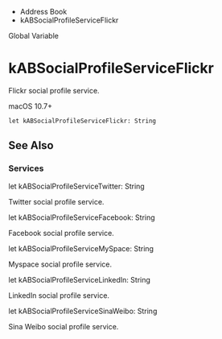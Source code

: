 

- Address Book
-  kABSocialProfileServiceFlickr 

Global Variable

# kABSocialProfileServiceFlickr

Flickr social profile service.

macOS 10.7+

``` source
let kABSocialProfileServiceFlickr: String
```

## See Also

### Services

let kABSocialProfileServiceTwitter: String

Twitter social profile service.

let kABSocialProfileServiceFacebook: String

Facebook social profile service.

let kABSocialProfileServiceMySpace: String

Myspace social profile service.

let kABSocialProfileServiceLinkedIn: String

LinkedIn social profile service.

let kABSocialProfileServiceSinaWeibo: String

Sina Weibo social profile service.

